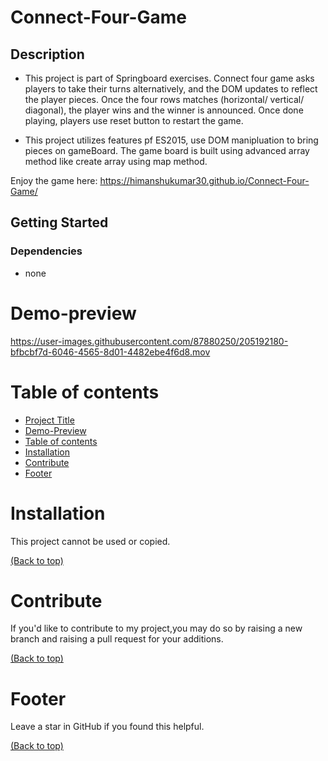 # Connect-Four-Game


## Description

- This project is part of Springboard exercises. Connect four game asks players to take their turns alternatively, and the DOM updates to reflect the player pieces. Once the four rows matches (horizontal/ vertical/ diagonal), the player wins and the winner is announced. Once done playing, players use reset button to restart the game.

- This project utilizes features pf ES2015, use DOM manipluation to bring pieces on gameBoard. The game board is built using advanced array method like create array using map method. 

Enjoy the game here: https://himanshukumar30.github.io/Connect-Four-Game/

## Getting Started

### Dependencies

- none

# Demo-preview



https://user-images.githubusercontent.com/87880250/205192180-bfbcbf7d-6046-4565-8d01-4482ebe4f6d8.mov




# Table of contents

- [Project Title](#Connect-Four-Game)
- [Demo-Preview](#demo-preview)
- [Table of contents](#table-of-contents)
- [Installation](#installation)
- [Contribute](#contribute)
- [Footer](#footer)

# Installation

This project cannot be used or copied.

[(Back to top)](#table-of-contents)


# Contribute
If you'd like to contribute to my project,you may do so by raising a new branch and raising a pull request for your additions.

[(Back to top)](#table-of-contents)

# Footer

Leave a star in GitHub if you found this helpful.

[(Back to top)](#table-of-contents)
